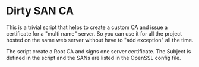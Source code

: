 # Dirty SAN CA
This is a trivial script that helps to create a custom CA and issue a certificate for a "multi name" server. So you can use it for all the project hosted on the same web server without have to "add exception" all the time.

The script create a Root CA and signs one server certificate. The Subject is defined in the script and the SANs are listed in the OpenSSL config file.

